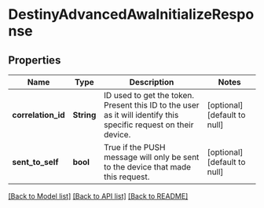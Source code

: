 # DestinyAdvancedAwaInitializeResponse

## Properties
Name | Type | Description | Notes
------------ | ------------- | ------------- | -------------
**correlation_id** | **String** | ID used to get the token. Present this ID to the user as it will identify this specific request on their device. | [optional] [default to null]
**sent_to_self** | **bool** | True if the PUSH message will only be sent to the device that made this request. | [optional] [default to null]

[[Back to Model list]](../README.md#documentation-for-models) [[Back to API list]](../README.md#documentation-for-api-endpoints) [[Back to README]](../README.md)


